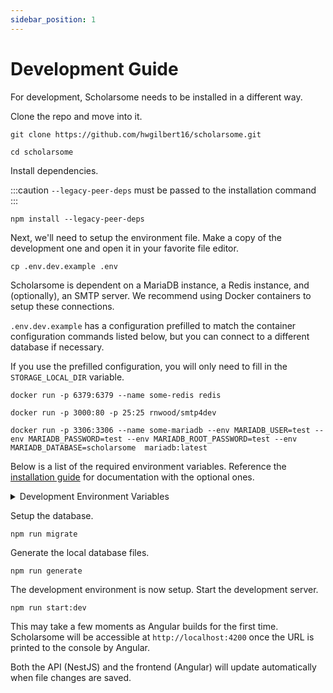```yaml
---
sidebar_position: 1
---
```


# Development Guide

For development, Scholarsome needs to be installed in a different way.

Clone the repo and move into it.

```
git clone https://github.com/hwgilbert16/scholarsome.git
```

```
cd scholarsome
```

Install dependencies.

:::caution
`--legacy-peer-deps` must be passed to the installation command
:::

```
npm install --legacy-peer-deps
```

Next, we'll need to setup the environment file. Make a copy of the development one and open it in your favorite file editor.

```
cp .env.dev.example .env
```

Scholarsome is dependent on a MariaDB instance, a Redis instance, and (optionally), an SMTP server. We recommend using Docker containers to setup these connections.

`.env.dev.example` has a configuration prefilled to match the container configuration commands listed below, but you can connect to a different database if necessary.

If you use the prefilled configuration, you will only need to fill in the `STORAGE_LOCAL_DIR` variable.

```
docker run -p 6379:6379 --name some-redis redis
```

```
docker run -p 3000:80 -p 25:25 rnwood/smtp4dev
```

```
docker run -p 3306:3306 --name some-mariadb --env MARIADB_USER=test --env MARIADB_PASSWORD=test --env MARIADB_ROOT_PASSWORD=test --env MARIADB_DATABASE=scholarsome  mariadb:latest
```

Below is a list of the required environment variables. Reference the [installation guide](../installation/installing.md) for documentation with the optional ones.

<details>
<summary>Development Environment Variables</summary>


| Variable Name         | Description                                                                                                                                                            |
| --------------------- | ---------------------------------------------------------------------------------------------------------------------------------------------------------------------- |
| NODE_ENV              | **Required.** Declares whether the application is running in development or production. Recommended to be set to `development` for development purposes.               |
| DATABASE_URL          | **Required.** Connection string to the MySQL database. The format should be as follows: `mysql://(username):(password)@(host):(port)/(database)`                       |
| JWT_SECRET            | **Required.** String used to encrypt cookies and other sensitive items. Select something strong, as you will not need to know this.                                    |
| HTTP_PORT             | **Required.** Port that Scholarsome with be accessible through. Recommended to be set to 80. If using SSL, set to 80, as another server will be spawned with port 443. |
| STORAGE_TYPE          | **Required.** The method that Scholarsome will store media files, either `local` or `s3`. Recommended to be set to `local` for development installations.              |
| REDIS_HOST            | **Required.** Host used to access the Redis database.                                                                                                                  |
| REDIS_PORT            | **Required.** Port used to access the Redis database.                                                                                                                  |
| REDIS_USERNAME        | **Required.** Username used to access the Redis database.                                                                                                              |
| REDIS_PASSWORD        | **Required.** Password used to access the Redis database.                                                                                                              |
| STORAGE_LOCAL_DIR     | Required if storing files locally. The absolute filepath pointing to the directory where Scholarsome should store media files.                                         |
</details>

Setup the database.

```
npm run migrate
```

Generate the local database files.

```
npm run generate
```

The development environment is now setup. Start the development server.

```
npm run start:dev
```

This may take a few moments as Angular builds for the first time. Scholarsome will be accessible at `http://localhost:4200` once the URL is printed to the console by Angular.

Both the API (NestJS) and the frontend (Angular) will update automatically when file changes are saved.
